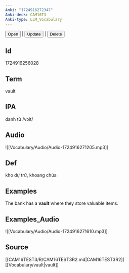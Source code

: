 ```yaml
---
Anki: "1724916272347"
Anki-deck: CAM16T3
Anki-type: LLM_Vocabulary
---
```

<button class="anki-btn-open">Open</button> | <button class="anki-btn-update">Update</button> | <button class="anki-btn-delete">Delete</button>

## Id
1724916256028
## Term
vault
## IPA
danh từ /vɔlt/
## Audio
 ![[Vocabulary/Audio/Audio-1724916271205.mp3]]
## Def
 kho dự trữ, khoang chứa

## Examples
The bank has a **vault** where they store valuable items. 

## Examples_Audio
![[Vocabulary/Audio/Audio-1724916271610.mp3]]
## Source
 [[CAM16TEST3/R/CAM16TEST3R2.md|CAM16TEST3R2]] [[Vocabulary/vault|vault]]
